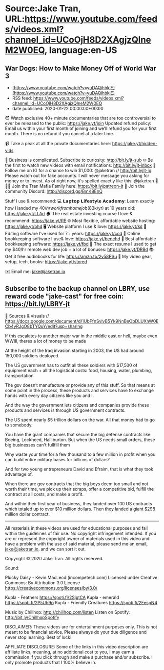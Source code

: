 # Source:Jake Tran, URL:https://www.youtube.com/feeds/videos.xml?channel_id=UCoOjH8D2XAgjzQlneM2W0EQ, language:en-US

## War Dogs: How to Make Money Off of World War 3
 - [https://www.youtube.com/watch?v=yuDAQihbklE](https://www.youtube.com/watch?v=yuDAQihbklE)
 - RSS feed: https://www.youtube.com/feeds/videos.xml?channel_id=UCoOjH8D2XAgjzQlneM2W0EQ
 - date published: 2020-01-22 00:00:00+00:00

😈 Watch exclusive 40+ minute documentaries that are too controversial to ever be released to the public: https://jake.yt/join
Updated refund policy: Email us within your first month of joining and we'll refund you for your first month. There is no refund if you cancel at a later time. 

📹 Take a peak at all the private documentaries here: https://jake.yt/hidden-vids

🎥 Business is complicated. Subscribe to curiosity: http://bit.ly/jt-sub
✉ Be the first to watch new videos with email notifications: http://bit.ly/jt-inbox
📸 Follow me on IG for a chance to win $1,000: @jaketran // http://bit.ly/jt-ig
Please watch out for fake accounts. I will never message you asking for money or to invest. As of right now, it's spelled exactly like this: @jaketran
👨👦👦 Join the Tran Mafia Family here: https://bit.ly/patreon-jt
💬 Join the community Discord: http://discord.gg/BmK8EnQ

Stuff I use & recommend:
💻 𝗟𝗮𝗽𝘁𝗼𝗽 𝗟𝗶𝗳𝗲𝘀𝘁𝘆𝗹𝗲 𝗔𝗰𝗮𝗱𝗲𝗺𝘆: Learn exactly how I landed my $40/hr work from home job ($83k/yr) at 19 years old: https://jake.yt/LLAd
🏠 The real estate investing course I love & recommend: https://jake.yt/RE
🌐 Most flexible, affordable website hosting: https://jake.yt/bhd
🖥️ Website platform I use & love: https://jake.yt/kd
💽 Editing software I've used for 7+ years: https://jake.yt/ccd
📒 Online bookkeeping software I use& love: https://jake.yt/benchd 
🧾 Best affordable bookkeeping software: https://jake.yt/fbd
📜 The exact resume I used to get my $40/hr remote web dev job + a lot of bonuses: https://jake.yt/DRBd
📚 Get 3 free audiobooks for life: https://amzn.to/2v58PSu
🎥 My video gear, setup, tech, books: https://jake.yt/stored

✉️ Email me: jake@jaketran.io

Subscribe to the backup channel on LBRY, use reward code "jake-cast" for free coin: https://bit.ly/LBRY-jt
-----------------------

📰 Sources & visuals // https://docs.google.com/document/d/1UbFfnSvlvB5Yk9NnBeObDLUXhW0ECb4yRJgO8bTYQuY/edit?usp=sharing

If this escalates to another major war in the middle east or hell, maybe even WWIII, theres a lot of money to be made

At the height of the Iraq invasion starting in 2003, the US had around 150,000 soldiers deployed.

The US government has to outfit all these soldiers with $17,500 of equipment each + all the logistical costs: food, housing, water, plumbing, transportation

The gov doesn’t manufacture or provide any of this stuff. So that means at some point in the process, these products and services have to exchange hands with every day citizens like you and I.

And the way the government lets citizens and companies provide these products and services is through US government contracts.

The US spent nearly $5 trillion dollars on the war. All that money had to go to somebody.

You have the giant companies that secure the big defense contracts like Boeing, Lockheed, Halliburton. But when the US needs small orders, these big businesses can't fullfill them

Why waste your time for a few thousand to a few million in profit when you can build entire military bases for billions of dollars?

And for two young entrepreneurs David and Efraim, that is what they took advantage of.

When there are gov contracts that the big boys deem too small and not worth their time, we pick up their scraps, offer a competitive bid, fulfill the contract at all costs, and make a profit. 

And within their first year of business, they landed over 100 US contracts which totaled up to over $10 million dollars. Then they landed a giant $298 million dollar contract.


-----------------------

All materials in these videos are used for educational purposes and fall within the guidelines of fair use. No copyright infringement intended. If you are or represent the copyright owner of materials used in this video and have a problem with the use of said material, please send me an email, jake@jaketran.io, and we can sort it out.

Copyright © 2020 Jake Tran. All rights reserved.

Sound:

Plucky Daisy - Kevin MacLeod (incompetech.com)
Licensed under Creative Commons: By Attribution 3.0 License
https://creativecommons.org/licenses/by/3.0/ 

Kupla - Feathers https://spoti.fi/2SjgtCA 
Kupla - emerald https://spoti.fi/2P5Uh9p 
Kupla - Friendly Creatures https://spoti.fi/2EespN4 

Music by Chillhop: http://chillhop.com/listen
Listen on Spotify: http://bit.ly/ChillhopSpotify

DISCLAIMER: These videos are for entertainment purposes only. This is not meant to be financial advice. Please always do your due diligence and never stop learning. Best of luck!

AFFILIATE DISCLOSURE: Some of the links in this video description are affiliate links, meaning, at no additional cost to you, I may earn a commission if you click through and make a purchase and/or subscribe. I only promote products that I 100% believe in.


